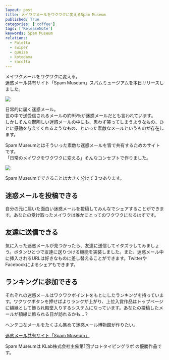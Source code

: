 ```yaml
---
layout: post
title: メイワクメールをワクワクに変えるSpam Museum
published: True
categories: ['coffee']
tags: ['ReleaseNote']
keywords: Spam Museum
relations:
  - Paletta
  - swiper
  - quuize
  - kotodama
  - racolta
---
```


メイワクメールをワクワクに変える。<br>
迷惑メール共有サイト「Spam Museum」スパムミュージアムを本日リリースしました。

[<img src="https://dl.dropboxusercontent.com/u/12208857/img/spammuseum_ss.png" class="image-on-frame">](http://meiwaku.me)

日常的に届く迷惑メール。<br>
世の中で送受信されるメールの約95％が迷惑メールだとも言われています。<br>
しかしそんな鬱陶しい迷惑メールの中にも、思わず笑ってしまうようなもの、ひとに感動を与えてくれるようなもの、といった素敵なメールというものが存在します。

Spam Museumとはそういった素敵な迷惑メールを皆で共有するためのサイトです。<br>
「日常のメイワクをワクワクに変える」そんなコンセプトで作りました。

<img src="https://dl.dropboxusercontent.com/u/12208857/img/spammuseum_about.gif" class="image-on-frame">

Spam Museumでできることは大きく分けて３つあります。

## 迷惑メールを投稿できる

自分の元に届いた面白い迷惑メールを投稿してみんなでシェアすることができます。あなたの受け取ったメイワクは誰かにとってのワクワクになるはずです。

## 友達に送信できる
気に入った迷惑メールが見つかったら、友達に送信してイタズラしてみましょう。ボタンひとつで友達に送りつける機能を実装しました。また、迷惑メール中に挿入されるURLは好きなものに差し替えることができます。TwitterやFacebookによるシェアもできます。

## ランキングに参加できる
それぞれの迷惑メールはワクワクポイントをもとにしたランキングを持っています。ワクワクボタンを押せばよりランクが上がり、上位入賞作品はトップページに額縁として飾られ殿堂入りするシステムになっています。あなたの投稿したメールが額縁に飾られる日が訪れるかも…？

ヘンテコなメールをたくさん集めて迷惑メール博物館が作りたい。

[迷惑メール共有サイト「Spam Museum」](http://meiwaku.me)

Spam Museumは KLab株式会社主催第1回プロトタイピングラボ の優勝作品です。
